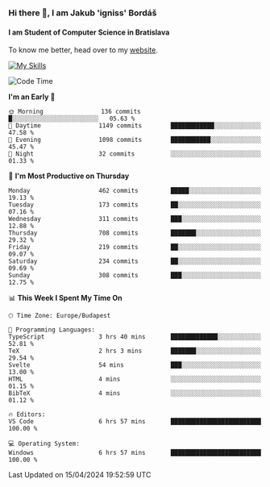 ### Hi there 👋, I am Jakub 'igniss' Bordáš

#### I am Student of Computer Science in Bratislava
To know me better, head over to my [website](https://bordas.sk).

[![My Skills](https://skillicons.dev/icons?i=js,html,css,figma,svelte,java,kotlin,python,postgresql,typescript,nest,nodejs)](https://bordas.sk)


<!--START_SECTION:waka-->
![Code Time](http://img.shields.io/badge/Code%20Time-1%2C467%20hrs%201%20min-blue)

**I'm an Early 🐤** 

```text
🌞 Morning                136 commits         █░░░░░░░░░░░░░░░░░░░░░░░░   05.63 % 
🌆 Daytime                1149 commits        ████████████░░░░░░░░░░░░░   47.58 % 
🌃 Evening                1098 commits        ███████████░░░░░░░░░░░░░░   45.47 % 
🌙 Night                  32 commits          ░░░░░░░░░░░░░░░░░░░░░░░░░   01.33 % 
```
📅 **I'm Most Productive on Thursday** 

```text
Monday                   462 commits         █████░░░░░░░░░░░░░░░░░░░░   19.13 % 
Tuesday                  173 commits         ██░░░░░░░░░░░░░░░░░░░░░░░   07.16 % 
Wednesday                311 commits         ███░░░░░░░░░░░░░░░░░░░░░░   12.88 % 
Thursday                 708 commits         ███████░░░░░░░░░░░░░░░░░░   29.32 % 
Friday                   219 commits         ██░░░░░░░░░░░░░░░░░░░░░░░   09.07 % 
Saturday                 234 commits         ██░░░░░░░░░░░░░░░░░░░░░░░   09.69 % 
Sunday                   308 commits         ███░░░░░░░░░░░░░░░░░░░░░░   12.75 % 
```


📊 **This Week I Spent My Time On** 

```text
🕑︎ Time Zone: Europe/Budapest

💬 Programming Languages: 
TypeScript               3 hrs 40 mins       █████████████░░░░░░░░░░░░   52.81 % 
TeX                      2 hrs 3 mins        ███████░░░░░░░░░░░░░░░░░░   29.54 % 
Svelte                   54 mins             ███░░░░░░░░░░░░░░░░░░░░░░   13.00 % 
HTML                     4 mins              ░░░░░░░░░░░░░░░░░░░░░░░░░   01.15 % 
BibTeX                   4 mins              ░░░░░░░░░░░░░░░░░░░░░░░░░   01.12 % 

🔥 Editors: 
VS Code                  6 hrs 57 mins       █████████████████████████   100.00 % 

💻 Operating System: 
Windows                  6 hrs 57 mins       █████████████████████████   100.00 % 
```


 Last Updated on 15/04/2024 19:52:59 UTC
<!--END_SECTION:waka-->
